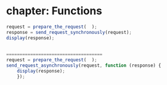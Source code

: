 chapter: Functions
==================
```javascript
request = prepare_the_request(  );
response = send_request_synchronously(request);
display(response);
    
    
====================================
request = prepare_the_request(  );
send_request_asynchronously(request, function (response) {
    display(response);
    });
    
```
